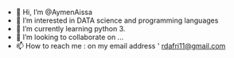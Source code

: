 - 👋 Hi, I’m @AymenAissa
- 👀 I’m interested in DATA science and programming languages
- 🌱 I’m currently learning python 3.
- 💞️ I’m looking to collaborate on ...
- 📫 How to reach me : on my email address ' rdafri11@gmail.com

<!---
AymenAissa/AymenAissa is a ✨ special ✨ repository because its `README.md` (this file) appears on your GitHub profile.
You can click the Preview link to take a look at your changes.
--->
